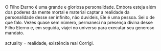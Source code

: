 ﻿O Filho Eterno é uma grande e gloriosa personalidade. Embora esteja além dos poderes da mente mortal e material captar a realidade da personalidade desse ser infinito, não duvideis, Ele é uma pessoa. Sei o de que falo. Vezes quase sem número, permaneci na presença divina desse Filho Eterno e, em seguida, viajei no universo para executar seu generoso mandato.<BR><BR>actuality = realidade, existência real  Corrigi.<BR>